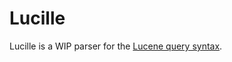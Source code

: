 # Lucille

Lucille is a WIP parser for the [Lucene query syntax][lucene-query].

[lucene-query]: https://lucene.apache.org/core/9_4_1/queryparser/org/apache/lucene/queryparser/flexible/standard/StandardQueryParser.html
